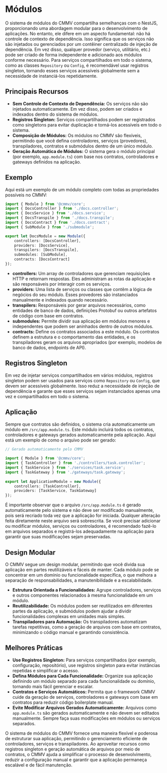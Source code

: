 # Módulos

O sistema de módulos do CMMV compartilha semelhanças com o NestJS, proporcionando uma abordagem modular para o desenvolvimento de aplicações. No entanto, ele difere em um aspecto fundamental: não há controle de contexto de dependência. Isso significa que os serviços não são injetados ou gerenciados por um contêiner centralizado de injeção de dependência. Em vez disso, qualquer provedor (serviço, utilitário, etc.) pode ser criado de forma independente e adicionado aos módulos conforme necessário. Para serviços compartilhados em todo o sistema, como as classes `Repository` ou `Config`, é recomendável usar registros singleton, tornando esses serviços acessíveis globalmente sem a necessidade de instanciá-los repetidamente.

## Principais Recursos

* **Sem Controle de Contexto de Dependência:** Os serviços não são injetados automaticamente. Em vez disso, podem ser criados e indexados dentro do sistema de módulos.
* **Registros Singleton:** Serviços compartilhados podem ser registrados como singletons para evitar duplicação e torná-los acessíveis em todo o sistema.
* **Composição de Módulos:** Os módulos no CMMV são flexíveis, permitindo que você defina controladores, serviços (provedores), transpiladores, contratos e submódulos dentro de um único módulo.
* **Geração Automática de Módulos:** O sistema gera o módulo principal (por exemplo, `app.module.ts`) com base nos contratos, controladores e gateways definidos na aplicação.

## Exemplo

Aqui está um exemplo de um módulo completo com todas as propriedades possíveis no CMMV:

```typescript
import { Module } from '@cmmv/core';
import { DocsController } from './docs.controller';
import { DocsService } from './docs.service';
import { DocsTranspile } from './docs.transpile';
import { DocsContract } from './docs.contract';
import { SubModule } from './submodule';

export let DocsModule = new Module({
    controllers: [DocsController],
    providers: [DocsService],
    transpilers: [DocsTranspile],
    submodules: [SubModule],
    contracts: [DocsContract]
});
```

* **controllers:** Um array de controladores que gerenciam requisições HTTP e retornam respostas. Eles administram as rotas da aplicação e são responsáveis por interagir com os serviços.
* **providers:** Uma lista de serviços ou classes que contêm a lógica de negócios do seu módulo. Esses provedores são instanciados manualmente e indexados quando necessário.
* **transpilers:** Responsáveis por gerar arquivos necessários, como entidades de banco de dados, definições Protobuf ou outros artefatos de código com base em contratos.
* **submodules:** Permite dividir sua aplicação em módulos menores e independentes que podem ser aninhados dentro de outros módulos.
* **contracts:** Define os contratos associados a este módulo. Os contratos definem a estrutura e o comportamento das entidades, e os transpiladores geram os arquivos apropriados (por exemplo, modelos de banco de dados, endpoints de API).

## Registros Singleton

Em vez de injetar serviços compartilhados em vários módulos, registros singleton podem ser usados para serviços como `Repository` ou `Config`, que devem ser acessíveis globalmente. Isso reduz a necessidade de injeção de dependência e garante que esses serviços sejam instanciados apenas uma vez e compartilhados em todo o sistema.

## Aplicação

Sempre que contratos são definidos, o sistema cria automaticamente um módulo em `/src/app.module.ts`. Este módulo incluirá todos os contratos, controladores e gateways gerados automaticamente pela aplicação. Aqui está um exemplo de como o arquivo pode ser gerado:

```typescript
// Gerado automaticamente pelo CMMV
    
import { Module } from '@cmmv/core';
import { TaskController } from './controllers/task.controller';
import { TaskService } from './services/task.service';
import { TaskGateway } from './gateways/task.gateway';
    
export let ApplicationModule = new Module({
    controllers: [TaskController], 
    providers: [TaskService, TaskGateway] 
});
```

É importante observar que o arquivo `/src/app.module.ts` é gerado automaticamente pelo sistema e não deve ser modificado manualmente, pois será recriado toda vez que a aplicação for iniciada. Qualquer alteração feita diretamente neste arquivo será sobrescrita. Se você precisar adicionar ou modificar módulos, serviços ou controladores, é recomendado fazê-lo em arquivos separados e registrá-los adequadamente na aplicação para garantir que suas modificações sejam preservadas.

## Design Modular

O CMMV segue um design modular, permitindo que você divida sua aplicação em partes reutilizáveis e fáceis de manter. Cada módulo pode se concentrar em um domínio ou funcionalidade específica, o que melhora a separação de responsabilidades, a manutenibilidade e a escalabilidade.

* **Estrutura Orientada a Funcionalidades:** Agrupe controladores, serviços e outros componentes relacionados à mesma funcionalidade em um módulo.
* **Reutilizabilidade:** Os módulos podem ser reutilizados em diferentes partes da aplicação, e submódulos podem ajudar a dividir funcionalidades complexas em unidades mais simples.
* **Transpiladores para Automação:** Os transpiladores automatizam tarefas repetitivas, como a geração de arquivos com base em contratos, minimizando o código manual e garantindo consistência.

## Melhores Práticas

* **Use Registros Singleton:** Para serviços compartilhados (por exemplo, configuração, repositório), use registros singleton para evitar instâncias repetidas e simplificar o acesso.
* **Defina Módulos para Cada Funcionalidade:** Organize sua aplicação definindo um módulo separado para cada funcionalidade ou domínio, tornando mais fácil gerenciar e escalar.
* **Contratos e Serviços Automáticos:** Permita que o framework CMMV cuide da geração de serviços, controladores e gateways com base em contratos para reduzir código boilerplate manual.
* **Evite Modificar Arquivos Gerados Automaticamente:** Arquivos como `app.module.ts` são gerados automaticamente e não devem ser editados manualmente. Sempre faça suas modificações em módulos ou serviços separados.

O sistema de módulos do CMMV fornece uma maneira flexível e poderosa de estruturar sua aplicação, permitindo o gerenciamento eficiente de controladores, serviços e transpiladores. Ao aproveitar recursos como registros singleton e geração automática de arquivos por meio de contratos, o CMMV ajuda a simplificar o processo de desenvolvimento, reduzir a configuração manual e garantir que a aplicação permaneça escalável e de fácil manutenção.
